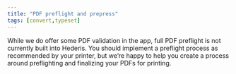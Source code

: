 ```yaml
---
title: "PDF preflight and prepress"
tags: [convert,typeset]
---
```

 
<html><body><section data-type="chapter" class="hsecchapter" data-hederis-type="hsecchapter" id="pdf-preflight" data-pi-attrs="id: pdf-preflight; data-tags: convert,typeset;" role="doc-chapter" data-tags="convert,typeset" data-author-name=" " data-book-title=" " title="PDF preflight and prepress"><p class="hblkp" data-hederis-type="hblkp" id="pGwn1s74A">While we do offer some PDF validation in the app, full PDF preflight is not currently built into Hederis. You should implement a preflight process as recommended by your printer, but we&#8217;re happy to help you create a process around preflighting and finalizing your PDFs for printing.</p></section></body></html>
